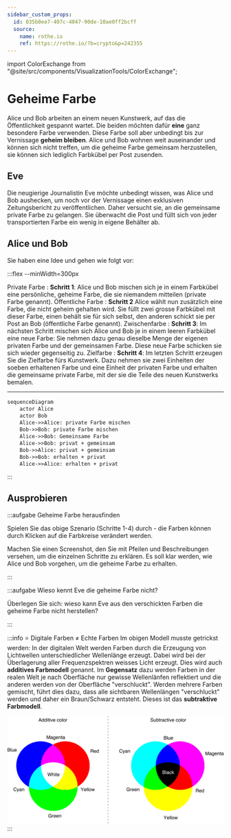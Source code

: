 ```yaml
---
sidebar_custom_props:
  id: 035b0ee7-407c-4047-90de-10ae0ff2bcff
  source:
    name: rothe.io
    ref: https://rothe.io/?b=crypto&p=242355
---
```


import ColorExchange from "@site/src/components/VisualizationTools/ColorExchange";

# Geheime Farbe

Alice und Bob arbeiten an einem neuen Kunstwerk, auf das die Öffentlichkeit gespannt wartet. Die beiden möchten dafür **eine** ganz besondere Farbe verwenden. Diese Farbe soll aber unbedingt bis zur Vernissage **geheim bleiben**. Alice und Bob wohnen weit auseinander und können sich nicht treffen, um die geheime Farbe gemeinsam herzustellen, sie können sich lediglich Farbkübel per Post zusenden.


## Eve
Die neugierige Journalistin Eve möchte unbedingt wissen, was Alice und Bob aushecken, um noch vor der Vernissage einen exklusiven Zeitungsbericht zu veröffentlichen. Daher versucht sie, an die gemeinsame private Farbe zu gelangen. Sie überwacht die Post und füllt sich von jeder transportierten Farbe ein wenig in eigene Behälter ab.

## Alice und Bob
Sie haben eine Idee und gehen wie folgt vor:

:::flex --minWidth=300px

Private Farbe
: **Schritt 1**: Alice und Bob mischen sich je in einem Farbkübel eine persönliche, geheime Farbe, die sie niemandem mitteilen (private Farbe genannt).
Öffentliche Farbe
: **Schritt 2** Alice wählt nun zusätzlich eine Farbe, die nicht geheim gehalten wird. Sie füllt zwei grosse Farbkübel mit dieser Farbe, einen behält sie für sich selbst, den anderen schickt sie per Post an Bob (öffentliche Farbe genannt).
Zwischenfarbe
: **Schritt 3**: Im nächsten Schritt mischen sich Alice und Bob je in einem leeren Farbkübel eine neue Farbe: Sie nehmen dazu genau dieselbe Menge der eigenen privaten Farbe und der gemeinsamen Farbe. Diese neue Farbe schicken sie sich wieder gegenseitig zu.
Zielfarbe
: **Schritt 4**: Im letzten Schritt erzeugen Sie die Zielfarbe fürs Kunstwerk. Dazu nehmen sie zwei Einheiten der soeben erhaltenen Farbe und eine Einheit der privaten Farbe und erhalten die gemeinsame private Farbe, mit der sie die Teile des neuen Kunstwerks bemalen.
***
```mermaid
sequenceDiagram
    actor Alice
    actor Bob
    Alice->>Alice: private Farbe mischen
    Bob->>Bob: private Farbe mischen
    Alice->>Bob: Gemeinsame Farbe
    Alice->>Bob: privat + gemeinsam
    Bob->>Alice: privat + gemeinsam
    Bob->>Bob: erhalten + privat
    Alice->>Alice: erhalten + privat
```
:::

## Ausprobieren
:::aufgabe Geheime Farbe herausfinden
<Answer type="state" webKey="732736d7-f3b8-4829-83be-b9b4e1164791" />

Spielen Sie das obige Szenario (Schritte 1-4) durch - die Farben können durch Klicken auf die Farbkreise verändert werden.

Machen Sie einen Screenshot, den Sie mit Pfeilen und Beschreibungen versehen, um die einzelnen Schritte zu erklären. Es soll klar werden, wie Alice und Bob vorgehen, um die geheime Farbe zu erhalten.

<Answer type="text" webKey="11388720-93d0-403f-94f0-64b6f1ae4752" />
:::

:::aufgabe Wieso kennt Eve die geheime Farbe nicht?
<Answer type="state" webKey="bdfda551-8129-41c2-bc89-8450d9ecade7" />

Überlegen Sie sich: wieso kann Eve aus den verschickten Farben die geheime Farbe nicht herstellen?

<Answer type="text" webKey="a627b60d-54bd-4a3e-a870-510d014364cf" />
:::

<ColorExchange />

<br/>

:::info ⭐️ Digitale Farben ≠ Echte Farben
Im obigen Modell musste getrickst werden: In der digitalen Welt werden Farben durch die Erzeugung von Lichtwellen unterschiedlicher Wellenlänge erzeugt. Dabei wird bei der Überlagerung aller Frequenzspektren weisses Licht erzeugt. Dies wird auch **additives Farbmodell** genannt. Im **Gegensatz** dazu werden Farben in der realen Welt je nach Oberfläche nur gewisse Wellenlänfen reflektiert und die anderen werden von der Oberfläche "verschluckt". Werden mehrere Farben gemischt, führt dies dazu, dass alle sichtbaren Wellenlängen "verschluckt" werden und daher ein Braun/Schwarz entsteht. Dieses ist das **subtraktive Farbmodell**.

![digitales (links) und reales (rechts) Farbmodell](images/color-models.png)
:::


